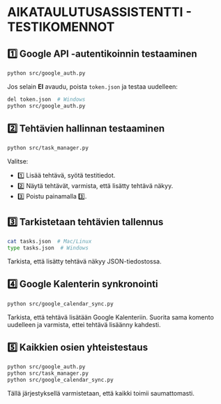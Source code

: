 # AIKATAULUTUSASSISTENTTI - TESTIKOMENNOT

## 1️⃣ Google API -autentikoinnin testaaminen

```bash
python src/google_auth.py
```

Jos selain **EI** avaudu, poista `token.json` ja testaa uudelleen:

```bash
del token.json  # Windows
python src/google_auth.py
```

## 2️⃣ Tehtävien hallinnan testaaminen

```bash
python src/task_manager.py
```

Valitse:
- 1️⃣ Lisää tehtävä, syötä testitiedot.
- 2️⃣ Näytä tehtävät, varmista, että lisätty tehtävä näkyy.
- 3️⃣ Poistu painamalla 3️⃣.

## 3️⃣ Tarkistetaan tehtävien tallennus

```bash
cat tasks.json  # Mac/Linux
type tasks.json  # Windows
```

Tarkista, että lisätty tehtävä näkyy JSON-tiedostossa.

## 4️⃣ Google Kalenterin synkronointi

```bash
python src/google_calendar_sync.py
```

Tarkista, että tehtävä lisätään Google Kalenteriin.
Suorita sama komento uudelleen ja varmista, ettei tehtävä lisäänny kahdesti.

## 5️⃣ Kaikkien osien yhteistestaus

```bash
python src/google_auth.py
python src/task_manager.py
python src/google_calendar_sync.py
```

Tällä järjestyksellä varmistetaan, että kaikki toimii saumattomasti.
